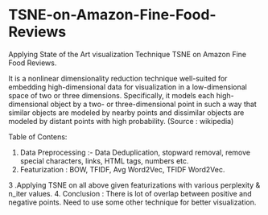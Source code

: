 # TSNE-on-Amazon-Fine-Food-Reviews
Applying State of the Art visualization Technique TSNE on Amazon Fine Food Reviews.

 It is a nonlinear dimensionality reduction technique well-suited for embedding high-dimensional data for visualization in a low-dimensional space of two or three dimensions. Specifically, it models each high-dimensional object by a two- or three-dimensional point in such a way that similar objects are modeled by nearby points and dissimilar objects are modeled by distant points with high probability.
(Source : wikipedia)

Table of Contens:

1. Data Preprocessing :- Data Deduplication, stopward removal, remove special characters, links, HTML tags, numbers etc.
2. Featurization : BOW, TFIDF, Avg Word2Vec, TFIDF Word2Vec. 

3 .Applying TSNE on all above given featurizations with various perplexity & n_iter values.
4. Conclusion : There is lot of overlap between positive and negative points. Need to use some other technique for better visualization.
